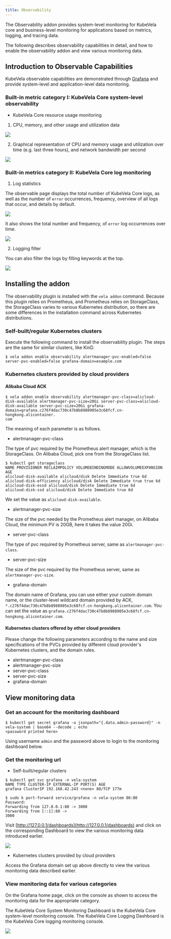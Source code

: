 ```yaml
---
title: Observability
---
```


The Observability addon provides system-level monitoring for KubeVela core and business-level monitoring for applications
based on metrics, logging, and tracing data.

The following describes observability capabilities in detail, and how to enable the observability addon and view various
monitoring data.

## Introduction to Observable Capabilities

KubeVela observable capabilities are demonstrated through [Grafana](https://grafana.com/) and provide system-level and
application-level data monitoring.

### Built-in metric category I: KubeVela Core system-level observability

- KubeVela Core resource usage monitoring

1) CPU, memory, and other usage and utilization data

![](../../resources/observability-system-level-summary-of-source-usages.png)

2) Graphical representation of CPU and memory usage and utilization over time (e.g. last three hours), and network bandwidth per second

![](../../resources/observability-system-level-summary-of-source-usages-chart.png)

### Built-in metrics category II: KubeVela Core log monitoring

1) Log statistics

The observable page displays the total number of KubeVela Core logs, as well as the number of `error` occurrences, frequency,
overview of all logs that occur, and details by default.

![](../../resources/observability-system-level-logging-statistics.png)

It also shows the total number and frequency, of `error` log occurrences over time.

![](../../resources/observability-system-level-logging-statistics2.png)

2) Logging filter

You can also filter the logs by filling keywords at the top.

![](../../resources/observability-system-level-logging-search.png)

## Installing the addon

The observability plugin is installed with the `vela addon` command. Because this plugin relies on Prometheus,
and Prometheus relies on StorageClass, the StorageClass varies to various Kubernetes distribution, so there are some
differences in the installation command across Kubernetes distributions.

### Self-built/regular Kubernetes clusters

Execute the following command to install the observability plugin. The steps are the same for similar clusters, like KinD.

```shell
$ vela addon enable observability alertmanager-pvc-enabled=false server-pvc-enabled=false grafana-domain=example.com
```

### Kubernetes clusters provided by cloud providers

#### Alibaba Cloud ACK

```shell
$ vela addon enable observability alertmanager-pvc-class=alicloud-disk-available alertmanager-pvc-size=20Gi server-pvc-class=alicloud- disk-available server-pvc-size=20Gi grafana-domain=grafana.c276f4dac730c47b8b8988905e3c68fcf.cn-hongkong.alicontainer.
com
```

The meaning of each parameter is as follows.

 - alertmanager-pvc-class

The type of pvc required by 
the Prometheus alert manager, which is the StorageClass. On Alibaba Cloud, pick one from the StorageClass list.

```shell
$ kubectl get storageclass
NAME PROVISIONER RECLAIMPOLICY VOLUMEBINDINGMODE ALLOWVOLUMEEXPANSION AGE
alicloud-disk-available alicloud/disk Delete Immediate true 6d
alicloud-disk-efficiency alicloud/disk Delete Immediate true true 6d
alicloud-disk-essd alicloud/disk Delete Immediate true 6d
alicloud-disk-ssd alicloud/disk Delete Immediate true 6d
```

We set the value as `alicloud-disk-available`.

- alertmanager-pvc-size

The size of the pvc needed by the Prometheus alert manager, on Alibaba Cloud, the minimum PV is 20GB, here it takes the value 20Gi.

- server-pvc-class

The type of pvc required by Prometheus server, same as `alertmanager-pvc-class`.

- server-pvc-size 
  
The size of the pvc required by the Prometheus server, same as `alertmanager-pvc-size`.

- grafana-domain
  
The domain name of Grafana, you can use either your custom domain name, or the cluster-level wildcard domain provided by ACK,
`*.c276f4dac730c47b8b8988905e3c68fcf.cn-hongkong.alicontainer.com`. You can set the value as `grafana.c276f4dac730c47b8b8988905e3c68fcf.cn-hongkong.alicontainer.com`.

#### Kubernetes clusters offered by other cloud providers

Please change the following parameters according to the name and size specifications of the PVCs provided by different
cloud provider's Kubernetes clusters, and the domain rules.

- alertmanager-pvc-class
- alertmanager-pvc-size
- server-pvc-class
- server-pvc-size
- grafana-domain

## View monitoring data

### Get an account for the monitoring dashboard

```shell
$ kubectl get secret grafana -o jsonpath="{.data.admin-password}" -n vela-system | base64 --decode ; echo
<password printed here>
```

Using username `admin` and the password above to login to the monitoring dashboard below.

### Get the monitoring url

- Self-built/regular clusters

```shell
$ kubectl get svc grafana -n vela-system
NAME TYPE CLUSTER-IP EXTERNAL-IP PORT(S) AGE
grafana ClusterIP 192.168.42.243 <none> 80/TCP 177m

$ sudo k port-forward service/grafana -n vela-system 80:80
Password:
Forwarding from 127.0.0.1:80 -> 3000
Forwarding from [::1]:80 -> 
3000
```

Visit [http://127.0.0.1/dashboards](http://127.0.0.1/dashboards) and click on the corresponding Dashboard to view the
various monitoring data introduced earlier.

![](../../resources/observability-system-level-dashboards.png)

- Kubernetes clusters provided by cloud providers

Access the Grafana domain set up above directly to view the various monitoring data described earlier.

### View monitoring data for various categories

On the Grafana home page, click on the console as shown to access the monitoring data for the appropriate category.

The KubeVela Core System Monitoring Dashboard is the KubeVela Core system-level monitoring console.
The KubeVela Core Logging Dashboard is the KubeVela Core logging monitoring console.

 ![](../../resources/observability-dashboards.png)

